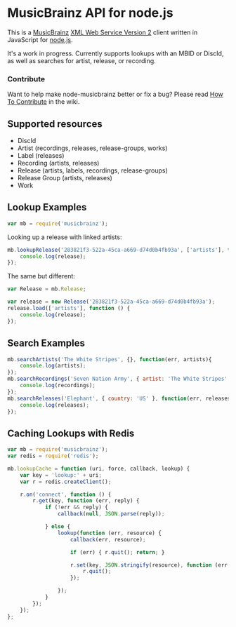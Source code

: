 MusicBrainz API for node.js
===========================

This is a [MusicBrainz][mb] [XML Web Service Version 2][mbwsv2] client written in JavaScript for [node.js][node].

It's a work in progress. Currently supports lookups with an MBID or DiscId, as well as searches for artist, release, or recording.

### Contribute

Want to help make node-musicbrainz better or fix a bug? Please read [How To Contribute][contribute] in the wiki.

Supported resources
-------------------

 - DiscId
 - Artist (recordings, releases, release-groups, works)
 - Label (releases)
 - Recording (artists, releases)
 - Release (artists, labels, recordings, release-groups)
 - Release Group (artists, releases)
 - Work

Lookup Examples
---------------

```javascript
var mb = require('musicbrainz');
```

Looking up a release with linked artists:

```javascript
mb.lookupRelease('283821f3-522a-45ca-a669-d74d0b4fb93a', ['artists'], function (error, release) {
	console.log(release);
});
```

The same but different:

```javascript
var Release = mb.Release;

var release = new Release('283821f3-522a-45ca-a669-d74d0b4fb93a');
release.load(['artists'], function () {
	console.log(release);
});
```

Search Examples
---------------

```javascript
mb.searchArtists('The White Stripes', {}, function(err, artists){
    console.log(artists);
});
mb.searchRecordings('Seven Nation Army', { artist: 'The White Stripes' }, function(err, recordings){
    console.log(recordings);
});
mb.searchReleases('Elephant', { country: 'US' }, function(err, releases){
    console.log(releases);
});
```


Caching Lookups with Redis
--------------------------

```javascript
var mb = require('musicbrainz');
var redis = require('redis');

mb.lookupCache = function (uri, force, callback, lookup) {
	var key = 'lookup:' + uri;
	var r = redis.createClient();

	r.on('connect', function () {
		r.get(key, function (err, reply) {
			if (!err && reply) {
				callback(null, JSON.parse(reply));

			} else {
				lookup(function (err, resource) {
					callback(err, resource);

					if (err) { r.quit(); return; }

					r.set(key, JSON.stringify(resource), function (err, reply) {
						r.quit();
					});

				});
			}
		});
	});
};
```


[node]: http://nodejs.org/
[mb]: http://musicbrainz.org/
[mbwsv2]: http://musicbrainz.org/doc/XML_Web_Service/Version_2
[contribute]: https://github.com/maxkueng/node-musicbrainz/wiki/Contribute

